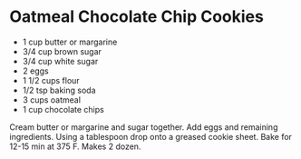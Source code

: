 # Oatmeal Chocolate Chip Cookies

- 1 cup butter or margarine
- 3/4 cup brown sugar
- 3/4 cup white sugar
- 2 eggs
- 1 1/2 cups flour
- 1/2 tsp baking soda
- 3 cups oatmeal
- 1 cup chocolate chips

Cream butter or margarine and sugar together. Add eggs and remaining ingredients. Using a
tablespoon drop onto a greased cookie sheet. Bake for 12-15 min at 375 F. Makes 2 dozen.
